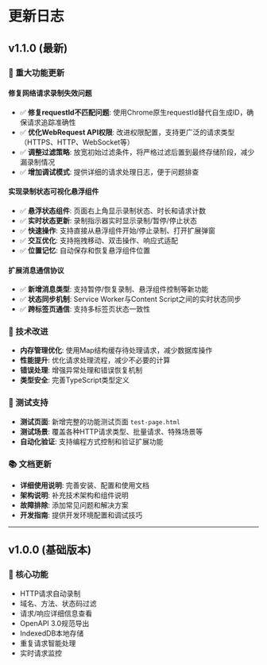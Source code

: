 # 更新日志

## v1.1.0 (最新)

### 🚀 重大功能更新

#### 修复网络请求录制失效问题
- ✅ **修复requestId不匹配问题**: 使用Chrome原生requestId替代自生成ID，确保请求追踪准确性
- ✅ **优化WebRequest API权限**: 改进权限配置，支持更广泛的请求类型（HTTPS、HTTP、WebSocket等）
- ✅ **调整过滤策略**: 放宽初始过滤条件，将严格过滤后置到最终存储阶段，减少漏录制情况
- ✅ **增加调试模式**: 提供详细的请求处理日志，便于问题排查

#### 实现录制状态可视化悬浮组件
- ✅ **悬浮状态组件**: 页面右上角显示录制状态、时长和请求计数
- ✅ **实时状态更新**: 录制指示器实时显示录制/暂停/停止状态
- ✅ **快速操作**: 支持直接从悬浮组件开始/停止录制、打开扩展弹窗
- ✅ **交互优化**: 支持拖拽移动、双击操作、响应式适配
- ✅ **位置记忆**: 自动保存和恢复悬浮组件位置

#### 扩展消息通信协议
- ✅ **新增消息类型**: 支持暂停/恢复录制、悬浮组件控制等新功能
- ✅ **状态同步机制**: Service Worker与Content Script之间的实时状态同步
- ✅ **跨标签页通信**: 支持多标签页状态一致性

### 🔧 技术改进

- **内存管理优化**: 使用Map结构缓存待处理请求，减少数据库操作
- **性能提升**: 优化请求处理流程，减少不必要的计算
- **错误处理**: 增强异常处理和错误恢复机制
- **类型安全**: 完善TypeScript类型定义

### 🧪 测试支持

- **测试页面**: 新增完整的功能测试页面 `test-page.html`
- **测试场景**: 覆盖各种HTTP请求类型、批量请求、特殊场景等
- **自动化验证**: 支持编程方式控制和验证扩展功能

### 📚 文档更新

- **详细使用说明**: 完善安装、配置和使用文档
- **架构说明**: 补充技术架构和组件说明
- **故障排除**: 添加常见问题和解决方案
- **开发指南**: 提供开发环境配置和调试技巧

---

## v1.0.0 (基础版本)

### 🎯 核心功能
- HTTP请求自动录制
- 域名、方法、状态码过滤
- 请求/响应详细信息查看
- OpenAPI 3.0规范导出
- IndexedDB本地存储
- 重复请求智能处理
- 实时请求监控